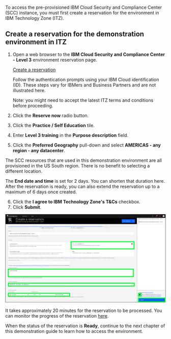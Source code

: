 To access the pre-provisioned IBM Cloud Security and Compliance Center (SCC) instance, you must first create a reservation for the environment in IBM Technology Zone (ITZ).

## Create a reservation for the demonstration environment in ITZ

1. Open a web browser to the **IBM Cloud Security and Compliance Center - Level 3** environment reservation page.
   
   <a href="https://techzone.ibm.com/my/reservations/create/64de55a2f0429d0017267c02" target="_blank">Create a reservation</a>
   
   Follow the authentication prompts using your IBM Cloud identification (ID). These steps vary for IBMers and Business Partners and are not illustrated here.
   
   Note: you might need to accept the latest ITZ terms and conditions before proceeding.

2. Click the **Reserve now** radio button.
3. Click the **Practice / Self Education** tile.
4. Enter **Level 3 training** in the **Purpose description** field.
5. Click the **Preferred Geography** pull-down and select **AMERICAS - any region - any datacenter**.

The SCC resources that are used in this demonstration environment are all provisioned in the US South region. There is no benefit to selecting a different location.

The **End date and time** is set for 2 days. You can shorten that duration here. After the reservation is ready, you can also extend the reservation up to a maximum of 6 days once created.

6. Click the **I agree to IBM Technology Zone's T&Cs** checkbox.
7. Click **Submit**.

![](_attachments/ITZReservation.png)

It takes approximately 20 minutes for the reservation to be processed. You can monitor the progress of the reservation <a href="https://techzone.ibm.com/my/reservations" target="_blank">here</a>.

When the status of the reservation is **Ready**, continue to the next chapter of this demonstration guide to learn how to access the environment.